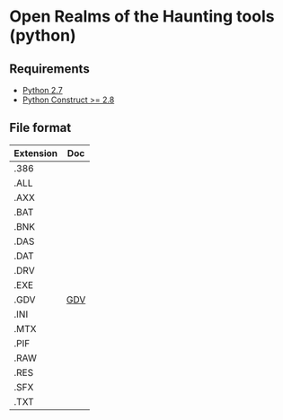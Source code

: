 # Open Realms of the Haunting tools (python)

## Requirements

* [Python 2.7][python_2_7]
* [Python Construct >= 2.8][python_construct]

## File format

| Extension | Doc                      |
| --------- | -----------------        |
| .386      |                          |
| .ALL      |                          |
| .AXX      |                          |
| .BAT      |                          |
| .BNK      |                          |
| .DAS      |                          |
| .DAT      |                          |
| .DRV      |                          |
| .EXE      |                          |
| .GDV      | [GDV](python/GDV/)       |
| .INI      |                          |
| .MTX      |                          |
| .PIF      |                          |
| .RAW      |                          |
| .RES      |                          |
| .SFX      |                          |
| .TXT      |                          |

[python_2_7]: http://www.python.org/getit/
[python_construct]: https://pypi.python.org/pypi/construct
